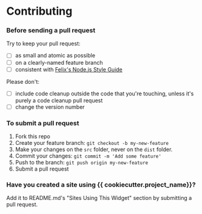 # Contributing

### Before sending a pull request

Try to keep your pull request:

- [ ] as small and atomic as possible
- [ ] on a clearly-named feature branch
- [ ] consistent with [Felix's Node.js Style Guide](http://nodeguide.com/style.html)

Please don't:

- [ ] include code cleanup outside the code that you're touching, unless it's
      purely a code cleanup pull request
- [ ] change the version number

### To submit a pull request

1. Fork this repo
2. Create your feature branch: `git checkout -b my-new-feature`
3. Make your changes on the `src` folder, never on the `dist` folder.
4. Commit your changes: `git commit -m 'Add some feature'`
5. Push to the branch: `git push origin my-new-feature`
6. Submit a pull request

### Have you created a site using {{ cookiecutter.project_name}}?

Add it to README.md's "Sites Using This Widget" section by submitting a pull
request.
